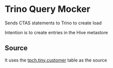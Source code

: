 # Trino Query Mocker
Sends CTAS statements to Trino to create load

Intention is to create entries in the Hive metastore

## Source
It uses the [tpch.tiny.customer](https://www.tpc.org/tpch/) table as the source
